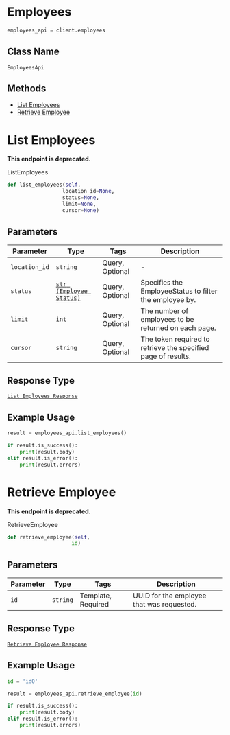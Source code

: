 # Employees

```python
employees_api = client.employees
```

## Class Name

`EmployeesApi`

## Methods

* [List Employees](../../doc/api/employees.md#list-employees)
* [Retrieve Employee](../../doc/api/employees.md#retrieve-employee)


# List Employees

**This endpoint is deprecated.**

ListEmployees

```python
def list_employees(self,
                  location_id=None,
                  status=None,
                  limit=None,
                  cursor=None)
```

## Parameters

| Parameter | Type | Tags | Description |
|  --- | --- | --- | --- |
| `location_id` | `string` | Query, Optional | - |
| `status` | [`str (Employee Status)`](../../doc/models/employee-status.md) | Query, Optional | Specifies the EmployeeStatus to filter the employee by. |
| `limit` | `int` | Query, Optional | The number of employees to be returned on each page. |
| `cursor` | `string` | Query, Optional | The token required to retrieve the specified page of results. |

## Response Type

[`List Employees Response`](../../doc/models/list-employees-response.md)

## Example Usage

```python
result = employees_api.list_employees()

if result.is_success():
    print(result.body)
elif result.is_error():
    print(result.errors)
```


# Retrieve Employee

**This endpoint is deprecated.**

RetrieveEmployee

```python
def retrieve_employee(self,
                     id)
```

## Parameters

| Parameter | Type | Tags | Description |
|  --- | --- | --- | --- |
| `id` | `string` | Template, Required | UUID for the employee that was requested. |

## Response Type

[`Retrieve Employee Response`](../../doc/models/retrieve-employee-response.md)

## Example Usage

```python
id = 'id0'

result = employees_api.retrieve_employee(id)

if result.is_success():
    print(result.body)
elif result.is_error():
    print(result.errors)
```

